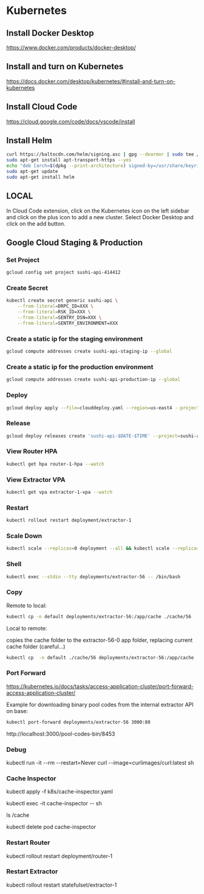 # Kubernetes

## Install Docker Desktop

https://www.docker.com/products/docker-desktop/

## Install and turn on Kubernetes

https://docs.docker.com/desktop/kubernetes/#install-and-turn-on-kubernetes

## Install Cloud Code

https://cloud.google.com/code/docs/vscode/install

## Install Helm

```bash
curl https://baltocdn.com/helm/signing.asc | gpg --dearmor | sudo tee /usr/share/keyrings/helm.gpg > /dev/null
sudo apt-get install apt-transport-https --yes
echo "deb [arch=$(dpkg --print-architecture) signed-by=/usr/share/keyrings/helm.gpg] https://baltocdn.com/helm/stable/debian/ all main" | sudo tee /etc/apt/sources.list.d/helm-stable-debian.list
sudo apt-get update
sudo apt-get install helm
```

## LOCAL

In Cloud Code extension, click on the Kubernetes icon on the left sidebar and click on the plus icon to add a new cluster. Select Docker Desktop and click on the add button.


<!-- ### Start Minikube

Until fixed, use the following command to start minikube

```bash
minikube start --base-image gcr.io/k8s-minikube/kicbase:v0.0.40
``` -->

## Google Cloud Staging & Production

### Set Project

```bash
gcloud config set project sushi-api-414412
```

### Create Secret

```bash
kubectl create secret generic sushi-api \
    --from-literal=DRPC_ID=XXX \
    --from-literal=RSK_ID=XXX \
    --from-literal=SENTRY_DSN=XXX \
    --from-literal=SENTRY_ENVIRONMENT=XXX
```

### Create a static ip for the staging environment

```bash
gcloud compute addresses create sushi-api-staging-ip --global
```

### Create a static ip for the production environment

```bash
gcloud compute addresses create sushi-api-production-ip --global
```

### Deploy

```bash
gcloud deploy apply --file=clouddeploy.yaml --region=us-east4 --project=sushi-api-414412
```

### Release

```bash
gcloud deploy releases create 'sushi-api-$DATE-$TIME' --project=sushi-api-414412 --region=us-east4 --source=. --delivery-pipeline=sushi-api --images=extractor=,router=
```

### View Router HPA

```bash
kubectl get hpa router-1-hpa --watch
```

### View Extractor VPA

```bash
kubectl get vpa extractor-1-vpa --watch
```

### Restart

```bash
kubectl rollout restart deployment/extractor-1
```

### Scale Down

```bash
kubectl scale --replicas=0 deployment --all && kubectl scale --replicas=0 statefulset --all
```

### Shell

```bash
kubectl exec --stdin --tty deployments/extractor-56 -- /bin/bash
```

### Copy

Remote to local:

```bash
kubectl cp -n default deployments/extractor-56:/app/cache ./cache/56
```
Local to remote:

copies the cache folder to the extractor-56-0 app folder, replacing current cache folder (careful...)

```bash
kubectl cp  -n default ./cache/56 deployments/extractor-56:/app/cache
```


### Port Forward

https://kubernetes.io/docs/tasks/access-application-cluster/port-forward-access-application-cluster/

Example for downloading binary pool codes from the internal extractor API on base:

```bash
kubectl port-forward deployments/extractor-56 3000:80
```

http://localhost:3000/pool-codes-bin/8453

### Debug

kubectl run -it --rm --restart=Never curl --image=curlimages/curl:latest sh

### Cache Inspector

kubectl apply -f k8s/cache-inspector.yaml

kubectl exec -it cache-inspector -- sh

ls /cache

kubectl delete pod cache-inspector

### Restart Router

kubectl rollout restart deployment/router-1

### Restart Extractor

kubectl rollout restart statefulset/extractor-1